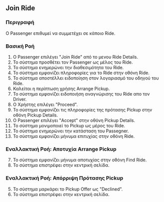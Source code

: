 ## Join Ride

### Περιγραφή

Ο Passenger επιθυμεί να συμμετέχει σε κάποιο Ride.

### Βασική Ροή

1. Ο Passenger επιλέγει "Join Ride" από τo μενου Ride Details.
2. Το σύστημα προσθέτει τον Passenger ως μέλος του Ride.
3. Το σύστημα ενημερώνει την διαθεσιμότητα του Ride.
4. Το σύστημα εμφανίζει πληροφορίες για το Ride στην οθόνη Ride.
5. Το σύστημα αποστέλλει ειδοποίηση στον λογαριασμό του οδηγού του Ride.
6. Καλείται η περίπτωση χρήσης Arrange Pickup.
7. Το σύστημα εμφανίζει ειδοποιήση αναγνώρισης του Ride απο τον Driver.
8. O Χρήστης επιλέγει "Proceed".
9. Το σύστημα εμφανίζει τις πληροφορίες της πρότασης Pickup στην οθόνη Pickup Details.
10. O Passenger επιλέγει "Accept" στην οθόνη Pickup Details.
12. Το σύστημα μονιμοποιεί το Pickup ως μέρος του Ride.
13. Το σύστημα ενημερώνει την κατάσταση του Passegner.
14. Το σύστημα εμφανίζει μήνυμα επιτυχίας στην οθόνη Ride.

### Εναλλακτική Ροή: Αποτυχία Arrange Pickup

7. Το σύστημα εμφανίζει μήνυμα αποτυχίας στην οθόνη Find Ride.
8. Το σύστημα επιστρέφει στην κεντρική σελίδα.

### Εναλλακτική Ροή: Απόρριψη Πρότασης Pickup

5. Το σύστημα μαρκάρει το Pickup Offer ως "Declined".
6. Το σύστημα επιστρέφει στην κεντρική σελίδα.
